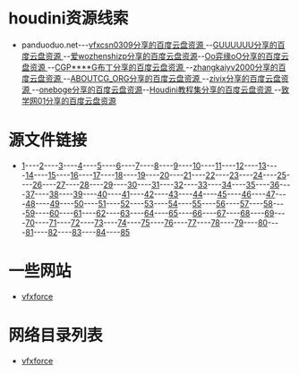 # houdini资源线索

* panduoduo.net---[vfxcsn0309分享的百度云盘资源 ](http://www.panduoduo.net/u/bd-1212301670)--[GUUUUUU分享的百度云盘资源 ](http://www.panduoduo.net/u/bd-805597601)--[爱wozhenshizp分享的百度云盘资源](http://www.panduoduo.net/u/bd-3375094246)--[Oo弈缘oO分享的百度云盘资源 ](http://www.panduoduo.net/u/bd-3660681483)--[CGP****G布丁分享的百度云盘资源 ](http://www.panduoduo.net/u/bd-1584814570)--[zhangkaiyv2000分享的百度云盘资源 ](http://www.panduoduo.net/u/bd-2889098306)--[ABOUTCG_ORG分享的百度云盘资源 ](http://www.panduoduo.net/u/bd-3142481780)--[zivix分享的百度云盘资源 ](http://www.panduoduo.net/u/bd-973688510/2)--[oneboge分享的百度云盘资源](http://www.panduoduo.net/u/bd-2033488627)--[Houdini教程集分享的百度云盘资源 ](http://www.panduoduo.net/u/bd-356872819)--[致学网01分享的百度云盘资源 ](http://www.panduoduo.net/u/bd-891971983/27)

# 源文件链接

* [1](https://www.dropbox.com/s/w2u4zfx9fygc95v/subd_control_curves_01.hip?dl=1)----[2](http://www.entagma.com/wp-content/downloads/AnalyticFoam_AnimationSetup01.zip)----[3](https://www.dropbox.com/s/znlwxd22lpuqhem/wind_tunnel_01.hip?dl=1)----[4](http://www.entagma.com/wp-content/downloads/PolyfoldingPart2.zip)----[5](http://www.entagma.com/wp-content/downloads/PolyfoldingPart1.zip)----[6](https://www.dropbox.com/s/9tf0q5jmph056ay/double_pendulum_vellum.hip?dl=1)----[7](https://www.dropbox.com/s/o2kv8n664gx2tkx/hex_to_vor_01.hip?dl=1)----[8](https://www.dropbox.com/s/ntkvcddkc9cf0qu/alien_globe.zip?dl=1)----[9](https://www.dropbox.com/s/a4zcx435rdd001o/Color_Dust_Explosion_014.zip?dl=1)----[10](https://www.dropbox.com/s/sddhu82oji8lubw/modulo_noise_displaced_sphere_01.hip?dl=1)----[11](https://www.dropbox.com/s/qagh86675qm6wd4/colored_smoke_simple_001.hip?dl=1)----[12](https://www.dropbox.com/s/q412l8bf3wliz44/vellum_playground_01.hip?dl=1)----[13](http://www.entagma.com/wp-content/downloads/PREnd.zip)----[14](http://www.entagma.com/wp-content/downloads/Crochet_End01.zip)----[15](https://www.dropbox.com/s/yrtn3bkwjxentsb/OSM_SRTM_MATCH_01.zip?dl=1)----[16](https://www.dropbox.com/s/dcsfi7ajkc1fwll/RS_instances_Advect.zip?dl=1)----[17](https://www.dropbox.com/s/1hathsg7d2shxpl/Entagma_SVG_Export_Isocontours.zip?dl=1)----[18](http://www.entagma.com/wp-content/downloads/LPT_Start.hip.zip)----[19](http://www.entagma.com/wp-content/downloads/LPT_End.hip.zip)----[20](https://www.dropbox.com/s/uazkvwjjmio4g8g/recaman_01.hip?dl=1)----[21](http://www.entagma.com/wp-content/downloads/KitbashveingrowthPart2_End01.zip)----[22](http://www.entagma.com/wp-content/downloads/KitbashVeinGrowthPart1_Start.zip)----[23](http://www.entagma.com/wp-content/downloads/ParallelTransport_End.zip)----[24](http://www.entagma.com/wp-content/downloads/KitbashVeinGrowthPart1_End.zip)----[25](https://www.dropbox.com/s/rivf1kcfl97qg1b/Constraints_02.zip?dl=1)----[26](http://www.entagma.com/wp-content/downloads/SDO_End01.zip)----[27](https://www.dropbox.com/s/ak6ijvi5xuugc64/Interference_Patterns_01.hip?dl=1)----[28](http://www.entagma.com/wp-content/downloads/DFG_testgeo.zip)----[29](http://www.entagma.com/wp-content/downloads/DFG_end.zip)----[30](https://www.dropbox.com/s/c87ae8aa7nmnu7y/Flip_Fluids_Mixing_Rayleigh_Taylor_02.hip?dl=1)----[31](http://www.entagma.com/wp-content/downloads/ParallelTransport_Start.zip)----[32](http://www.entagma.com/wp-content/downloads/ParallelTransport_End.zip)----[33](http://www.entagma.com/wp-content/downloads/ParallelTransport_End.zip)----[34](https://www.dropbox.com/s/iqolx936o6ncpgj/Fakebroidery_01.zip?dl=1)----[35](http://www.entagma.com/wp-content/downloads/DynamicWeaveEnd01.zip)----[36](https://www.dropbox.com/s/s1ngo26e2hfi1vh/snowflake_003.hipnc?dl=1)----[37](http://www.entagma.com/wp-content/downloads/ModelingWaterDropletsMaster.zip)----[38](http://dropbox.com/s/xu67c3xaoj7hp92/Quilling_02.zip?dl=1)----[39](http://www.entagma.com/wp-content/downloads/LiveRenderingOfHeightfieldsInRS_End02.zip)----[40](http://www.entagma.com/wp-content/downloads/LiveScalingBulletsSetup01.zip)----[41](https://www.dropbox.com/s/x56veqqm4ifqj3d/Artistic_Quadtree.zip?dl=1)----[42](http://www.entagma.com/wp-content/downloads/SpaceColonizationSetup.zip)----[43](https://www.dropbox.com/s/fg7qb4difu3y9kl/Visualize_Flight_Routes.zip?dl=1)----[44](http://entagma.com/wp-content/downloads/CTY_end01.zip)----[45](https://www.dropbox.com/s/61offs1bshs7cle/Python_Intro_01.zip?dl=1)----[46](http://dropbox.com/s/7h0o41ygnmydjbd/perspective_halftone_01.hipnc?dl=1)----[47](http://entagma.com/wp-content/downloads/Knitting_geo.zip)----[48](http://entagma.com/wp-content/downloads/KnittingStart01.zip)----[49](http://entagma.com/wp-content/downloads/Knitting17.zip)----[50](https://www.dropbox.com/s/r7h4q7fgfbckzeo/Movie_Colors_To_HSV.zip?dl=1)----[51](https://www.dropbox.com/s/1h86zmjfjb9yiz0/DLA_Entagma.zip?dl=1)----[52](http://www.entagma.com/wp-content/downloads/GrowthSolverScenefile.zip)----[53](http://www.entagma.com/wp-content/downloads/Crystalgrowth09_presentation02.zip)----[54](https://www.dropbox.com/s/sr7dm2l0auzysy5/Easy_Thinfilm_Shader.zip?dl=1)----[55](https://www.dropbox.com/s/pomih3piki38ayl/Minimal_Surface_PBDs_002.hipnc?dl=1)----[56](https://www.dropbox.com/s/kbjl34368e8wtc3/ParticlesOnSurface12.hip?dl=1)----[57](https://www.dropbox.com/s/f77y87dsti9hxtw/PolyGarden_Yader_Entagma_download.hiplc?dl=1)----[58](https://www.dropbox.com/s/vhpcvdyf308ynwh/Quartz_Crystal_Project.zip?dl=1)----[59](https://www.dropbox.com/s/lu76r3wmyp8j22k/cloud_VDB_03.hipnc?dl=1)----[60](https://www.dropbox.com/s/o89103mgefid2f5/Scatter_Debris.zip?dl=1)----[61](http://dropbox.com/s/1teroq1fpip02nc/sp_growth.hip?dl=1)----[62](https://www.dropbox.com/s/8ov8outjlcocoyf/mypathfinder_01.hipnc?dl=0)----[63](https://www.dropbox.com/s/u8xupmz8qs9i75o/newtonian_nightmare_00.hipnc?dl=0)----[64](https://www.dropbox.com/s/u983np7hw29qbrh/newtonian_nightmare_02.hipnc?dl=0)----[65](http://dropbox.com/s/mtdhj3ayhfqq5vn/Differential_Growth_Asset.zip?dl=0)----[66](http://dropbox.com/s/syqslwxih1ecdqv/pipes_02.hipnc?dl=0)----[67](https://www.dropbox.com/s/fehbu70bz32fac9/Colored_Volume_Trails.zip?dl=0)----[68](http://www.entagma.com/wp-content/downloads/DualMesh.zip)----[69](https://www.dropbox.com/s/ln04n0t0tss9hed/Differential_Growth_Line_001.hipnc?dl=0)----[70](https://www.dropbox.com/s/7lg3itx8jzu1mb2/diffline_advanced.zip?dl=0)----[71](https://www.dropbox.com/s/94joj9thceyi6gw/organic_voronoi_art_frame_001.hipnc?dl=0)----[72](https://www.dropbox.com/s/soir1znd4nm4zjf/Loop_Subdivider.zip?dl=1)----[73](https://www.dropbox.com/s/fj9qimea3gqmmec/mandelbrot_01.hipnc?dl=0)----[74](https://www.dropbox.com/s/zoh4xz1e1lr6d3x/mandelbrot_02.hipnc?dl=0)----[75](https://www.dropbox.com/s/n9ok6nu6xx7hqsi/iteration_for_loop.hipnc?dl=0)----[76](https://www.dropbox.com/s/pxy0obaas437ceh/abstract_previs_shape_02.hipnc?dl=0)----[77](https://www.dropbox.com/s/nvazkpypmzdqv1u/reaction_diffusion_003.hipnc?dl=0)----[78](https://www.dropbox.com/s/5u5r8e39ax7i7y7/Strange_Attractors_001.hipnc?dl=0)----[79](https://www.dropbox.com/s/soe0np5rbzinve4/curl_noise_trails_003.hipnc?dl=0)----[80](http://www.entagma.com/wp-content/downloads/CreateGeometryWithPythonExample.zip)----[81](http://dropbox.com/s/tgwr0oz2u8m7elg/Poly_Rembrandt.zip?dl=0)----[82](http://dropbox.com/s/tgwr0oz2u8m7elg/Poly_Rembrandt.zip?dl=0)----[83](http://dropbox.com/s/tgwr0oz2u8m7elg/Poly_Rembrandt.zip?dl=0)----[84](http://dropbox.com/s/tgwr0oz2u8m7elg/Poly_Rembrandt.zip?dl=0)----[85](http://dropbox.com/s/tgwr0oz2u8m7elg/Poly_Rembrandt.zip?dl=0)

# 一些网站

* [vfxforce](https://www.vfxforce.cn/archives/category/hipfiles)

# 网络目录列表

* [vfxforce](https://cloud.vfxforce.cn/mv/)
